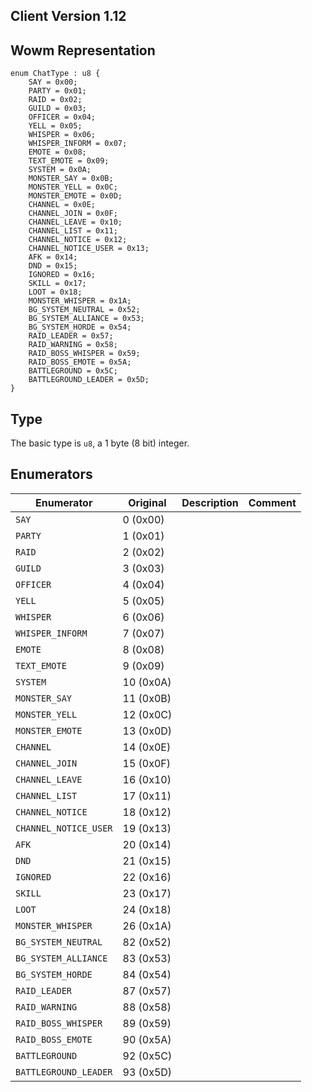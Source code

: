 ## Client Version 1.12

## Wowm Representation
```rust,ignore
enum ChatType : u8 {
    SAY = 0x00;    
    PARTY = 0x01;    
    RAID = 0x02;    
    GUILD = 0x03;    
    OFFICER = 0x04;    
    YELL = 0x05;    
    WHISPER = 0x06;    
    WHISPER_INFORM = 0x07;    
    EMOTE = 0x08;    
    TEXT_EMOTE = 0x09;    
    SYSTEM = 0x0A;    
    MONSTER_SAY = 0x0B;    
    MONSTER_YELL = 0x0C;    
    MONSTER_EMOTE = 0x0D;    
    CHANNEL = 0x0E;    
    CHANNEL_JOIN = 0x0F;    
    CHANNEL_LEAVE = 0x10;    
    CHANNEL_LIST = 0x11;    
    CHANNEL_NOTICE = 0x12;    
    CHANNEL_NOTICE_USER = 0x13;    
    AFK = 0x14;    
    DND = 0x15;    
    IGNORED = 0x16;    
    SKILL = 0x17;    
    LOOT = 0x18;    
    MONSTER_WHISPER = 0x1A;    
    BG_SYSTEM_NEUTRAL = 0x52;    
    BG_SYSTEM_ALLIANCE = 0x53;    
    BG_SYSTEM_HORDE = 0x54;    
    RAID_LEADER = 0x57;    
    RAID_WARNING = 0x58;    
    RAID_BOSS_WHISPER = 0x59;    
    RAID_BOSS_EMOTE = 0x5A;    
    BATTLEGROUND = 0x5C;    
    BATTLEGROUND_LEADER = 0x5D;    
}

```
## Type
The basic type is `u8`, a 1 byte (8 bit) integer.
## Enumerators
| Enumerator | Original  | Description | Comment |
| --------- | -------- | ----------- | ------- |
| `SAY` | 0 (0x00) |  |  |
| `PARTY` | 1 (0x01) |  |  |
| `RAID` | 2 (0x02) |  |  |
| `GUILD` | 3 (0x03) |  |  |
| `OFFICER` | 4 (0x04) |  |  |
| `YELL` | 5 (0x05) |  |  |
| `WHISPER` | 6 (0x06) |  |  |
| `WHISPER_INFORM` | 7 (0x07) |  |  |
| `EMOTE` | 8 (0x08) |  |  |
| `TEXT_EMOTE` | 9 (0x09) |  |  |
| `SYSTEM` | 10 (0x0A) |  |  |
| `MONSTER_SAY` | 11 (0x0B) |  |  |
| `MONSTER_YELL` | 12 (0x0C) |  |  |
| `MONSTER_EMOTE` | 13 (0x0D) |  |  |
| `CHANNEL` | 14 (0x0E) |  |  |
| `CHANNEL_JOIN` | 15 (0x0F) |  |  |
| `CHANNEL_LEAVE` | 16 (0x10) |  |  |
| `CHANNEL_LIST` | 17 (0x11) |  |  |
| `CHANNEL_NOTICE` | 18 (0x12) |  |  |
| `CHANNEL_NOTICE_USER` | 19 (0x13) |  |  |
| `AFK` | 20 (0x14) |  |  |
| `DND` | 21 (0x15) |  |  |
| `IGNORED` | 22 (0x16) |  |  |
| `SKILL` | 23 (0x17) |  |  |
| `LOOT` | 24 (0x18) |  |  |
| `MONSTER_WHISPER` | 26 (0x1A) |  |  |
| `BG_SYSTEM_NEUTRAL` | 82 (0x52) |  |  |
| `BG_SYSTEM_ALLIANCE` | 83 (0x53) |  |  |
| `BG_SYSTEM_HORDE` | 84 (0x54) |  |  |
| `RAID_LEADER` | 87 (0x57) |  |  |
| `RAID_WARNING` | 88 (0x58) |  |  |
| `RAID_BOSS_WHISPER` | 89 (0x59) |  |  |
| `RAID_BOSS_EMOTE` | 90 (0x5A) |  |  |
| `BATTLEGROUND` | 92 (0x5C) |  |  |
| `BATTLEGROUND_LEADER` | 93 (0x5D) |  |  |
